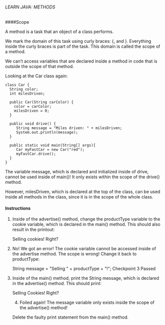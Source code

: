 ###### LEARN JAVA: METHODS

####Scope

A method is a task that an object of a class performs.

We mark the domain of this task using curly braces: {, and }. Everything inside the curly braces is part of the task. This domain is called the scope of a method.

We can’t access variables that are declared inside a method in code that is outside the scope of that method.

Looking at the Car class again:
```
class Car {
  String color;
  int milesDriven;
 
  public Car(String carColor) {
    color = carColor;
    milesDriven = 0;         
  }
 
  public void drive() {
     String message = "Miles driven: " + milesDriven;
     System.out.println(message);
  }
 
  public static void main(String[] args){
     Car myFastCar = new Car("red");
     myFastCar.drive();
  }
}
```

The variable message, which is declared and initialized inside of drive, cannot be used inside of main()! It only exists within the scope of the drive() method.

However, milesDriven, which is declared at the top of the class, can be used inside all methods in the class, since it is in the scope of the whole class.

#### Instructions

1. Inside of the advertise() method, change the productType variable to the cookie variable, which is declared in the main() method. This should also result in the printout:

    Selling cookies!
    Right?

2. No! We got an error! The cookie variable cannot be accessed inside of the advertise method. The scope is wrong! Change it back to productType:

    String message = "Selling " + productType + "!";
    Checkpoint 3 Passed

3. Inside of the main() method, print the String message, which is declared in the advertise() method. This should print:

    Selling Cookies!
    Right?

    4. Foiled again! The message variable only exists inside the scope of the advertise() method!

    Delete the faulty print statement from the main() method.